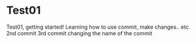 # Test01
Test01, getting started!
Learning how to use commit, make changes.. etc.
2nd commit
3rd commit changing the name of the commit
